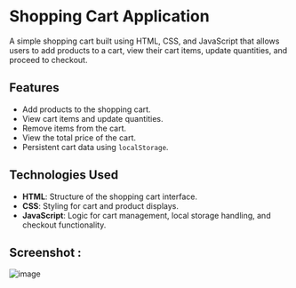 # Shopping Cart Application

A simple shopping cart built using HTML, CSS, and JavaScript that allows users to add products to a cart, view their cart items, update quantities, and proceed to checkout.

## Features

- Add products to the shopping cart.
- View cart items and update quantities.
- Remove items from the cart.
- View the total price of the cart.
- Persistent cart data using `localStorage`.

## Technologies Used

- **HTML**: Structure of the shopping cart interface.
- **CSS**: Styling for cart and product displays.
- **JavaScript**: Logic for cart management, local storage handling, and checkout functionality.

## Screenshot :

![image](https://github.com/user-attachments/assets/62078751-d691-4032-94b6-2f347a392bd5)

